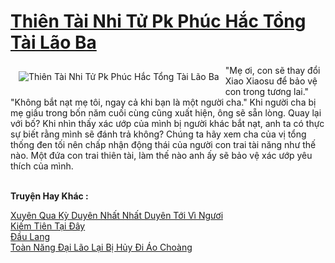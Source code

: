 <a href="https://truyentiki.com/thien-tai-nhi-tu-pk-phuc-hac-tong-tai-lao-ba.30715/" title="Thiên Tài Nhi Tử Pk Phúc Hắc Tổng Tài Lão Ba"><h1>Thiên Tài Nhi Tử Pk Phúc Hắc Tổng Tài Lão Ba</h1></a><div style="display:table"><img align="right" style="float: left; padding: 10px;" src="https://truyentiki.com/a/img/str/src/30715.jpg" alt="Thiên Tài Nhi Tử Pk Phúc Hắc Tổng Tài Lão Ba">"Mẹ ơi, con sẽ thay đổi Xiao Xiaosu để bảo vệ con trong tương lai." "Không bắt nạt mẹ tôi, ngay cả khi bạn là một người cha." Khi người cha bị mẹ giấu trong bốn năm cuối cùng cũng xuất hiện, ông sẽ sẵn lòng. Quay lại với bố? Khi nhìn thấy xác ướp của mình bị người khác bắt nạt, anh ta có thực sự biết rằng mình sẽ đánh trả không? Chúng ta hãy xem cha của vị tổng thống đen tối nên chấp nhận động thái của người con trai tài năng như thế nào. Một đứa con trai thiên tài, làm thế nào anh ấy sẽ bảo vệ xác ướp yêu thích của mình.</div><p><br><b>Truyện Hay Khác :</b></p><a href="https://truyentiki.com/xuyen-qua-ky-duyen-nhat-nhat-duyen-toi-vi-nguoi.30714/" alt="Xuyên Qua Kỳ Duyên Nhất Nhất Duyên Tới Vì Ngươi">Xuyên Qua Kỳ Duyên Nhất Nhất Duyên Tới Vì Ngươi</a><br/><a href="https://github.com/nownovels/top500/tree/master/truyenhay/33588/" alt="Kiếm Tiên Tại Đây">Kiếm Tiên Tại Đây</a><br/><a href="https://github.com/nownovels/top500/tree/master/truyenhay/33499/" alt="Đầu Lang">Đầu Lang</a><br/><a href="https://truyentiki.wordpress.com/2020/06/08/toan-nang-dai-lao-lai-bi-huy-di-ao-choang/" alt="Toàn Năng Đại Lão Lại Bị Hủy Đi Áo Choàng">Toàn Năng Đại Lão Lại Bị Hủy Đi Áo Choàng</a><br/>